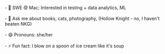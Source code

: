 

<!--
**MahamSid/MahamSid** is a ✨ _special_ ✨ repository because its `README.md` (this file) appears on your GitHub profile.

Here are some ideas to get you started:

- 🔭 I’m currently working on ...
- 🌱 I’m currently learning ...
- 👯 I’m looking to collaborate on ...
- 🤔 I’m looking for help with ...
- 💬 Ask me about ...
- 📫 How to reach me: ...
- 😄 Pronouns: ...
- ⚡ Fun fact: ...
-->



<br> - 🌱 SWE @ Mac; Interested in testing + data analytics, ML </br>
<br> - 💬 Ask me about books, cats, photography, (Hollow Knight - no, I haven't beaten NKG) </br>
<br> - 😄 Pronouns: she/her </br>
<br> - ⚡ Fun fact: I blow on a spoon of ice cream like it's soup </br>



